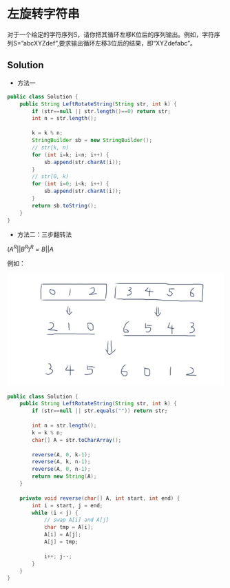 # 左旋转字符串

对于一个给定的字符序列S，请你把其循环左移K位后的序列输出。例如，字符序列S=”abcXYZdef”,要求输出循环左移3位后的结果，即“XYZdefabc”。

## Solution

- 方法一

```java
public class Solution {
    public String LeftRotateString(String str, int k) {
        if (str==null || str.length()==0) return str;
        int n = str.length();
        
        k = k % n;
        StringBuilder sb = new StringBuilder();
        // str[k, n)
        for (int i=k; i<n; i++) {
            sb.append(str.charAt(i));
        }
        // str[0, k)
        for (int i=0; i<k; i++) {
            sb.append(str.charAt(i));
        }
        return sb.toString();
    }
}
```

- 方法二：三步翻转法

$(A^R || B^R)^R = B||A​$ 

例如：

![image-20190824130520520](_image/image-20190824130520520.png)

```java
public class Solution {
    public String LeftRotateString(String str, int k) {
        if (str==null || str.equals("")) return str;
        
        int n = str.length();
        k = k % n;
        char[] A = str.toCharArray();
        
        reverse(A, 0, k-1);
        reverse(A, k, n-1);
        reverse(A, 0, n-1);
        return new String(A);
    }
    
    private void reverse(char[] A, int start, int end) {
        int i = start, j = end;
        while (i < j) {
            // swap A[i] and A[j]
            char tmp = A[i];
            A[i] = A[j];
            A[j] = tmp;
            
            i++; j--;
        }
    }
}
```

